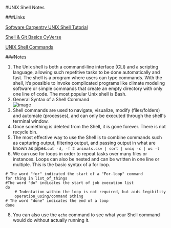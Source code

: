 #UNIX Shell Notes

###Links

[Software Carpentry UNIX Shell Tutorial](https://swcarpentry.github.io/shell-novice/index.html)

[Shell & Git Basics CyVerse](https://foss.cyverse.org/00_basics/)

[UNIX Shell Commands](https://drive.google.com/file/d/1LcvPbvkkYcssL65ZuwfsRVrzk6GqjB5m/view?usp=sharing)

###Notes

1. The Unix shell is both a command-line interface (CLI) and a scripting language, allowing such repetitive tasks to be done automatically and fast. The shell is a program where users can type commands. With the shell, it’s possible to invoke complicated programs like climate modeling software or simple commands that create an empty directory with only one line of code. The most popular Unix shell is Bash.
2. General Syntax of a Shell Command                                                                                                                                  
![image](https://github.com/agoel11/KEYS2023/assets/81878922/e48a13a1-72ee-43b0-9777-3abb94a5dee0)
3. Shell commands are used to navigate, visualize, modify (files/folders) and automate (processes), and can only be executed through the shell's terminal window.
4. Once something is deleted from the Shell, it is gone forever. There is not recycle bin.
5. The most effective way to use the Shell is to combine commands such as capturing output, filtering output, and passing output in what are known as pipes.`cut -d, -f 2 animals.csv | sort | uniq -c | wc -l`
6. We can use for loops in order to repeat tasks over many files or instances. Loops can also be nested and can be written in one line or multiple. This is the basic syntax of a for loop.
```
# The word "for" indicated the start of a "For-loop" command
for thing in list_of_things 
#The word "do" indicates the start of job execution list
do 
    # Indentation within the loop is not required, but aids legibility
    operation_using/command $thing 
# The word "done" indicates the end of a loop
done
```
8. You can also use the `echo` command to see what your Shell command would do without actually running it.
